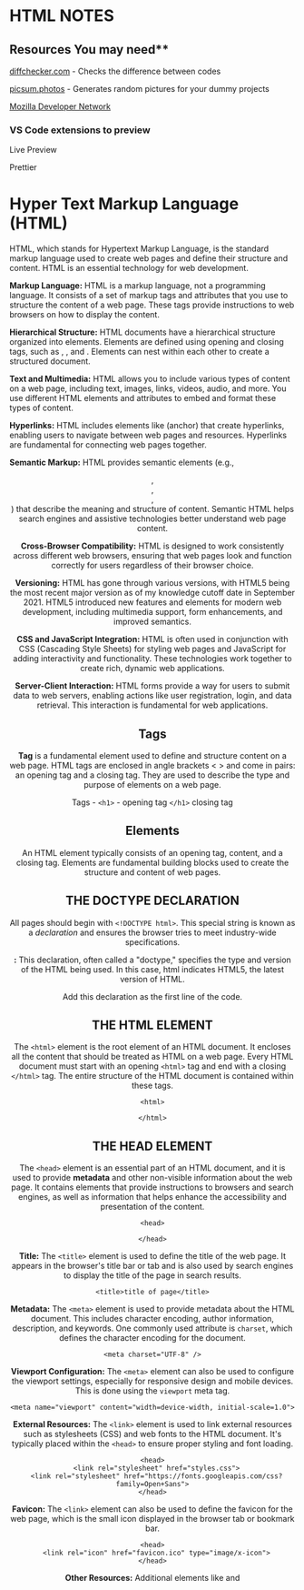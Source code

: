 # HTML NOTES

## Resources You may need**
[diffchecker.com](http://diffchecker.com/) - Checks the difference between codes

[picsum.photos](http://picsum.photos/) - Generates random pictures for your dummy projects

[Mozilla Developer Network](https://developer.mozilla.org/)

### VS Code extensions to preview
Live Preview

Prettier

# Hyper Text Markup Language (HTML)
HTML, which stands for Hypertext Markup Language, is the standard markup language used to create web pages and define their structure and content. HTML is an essential technology for web development. 

**Markup Language:** HTML is a markup language, not a programming language. It consists of a set of markup tags and attributes that you use to structure the content of a web page. These tags provide instructions to web browsers on how to display the content.

**Hierarchical Structure:** HTML documents have a hierarchical structure organized into elements. Elements are defined using opening and closing tags, such as <html>, <head>, and <body>. Elements can nest within each other to create a structured document.

**Text and Multimedia:** HTML allows you to include various types of content on a web page, including text, images, links, videos, audio, and more. You use different HTML elements and attributes to embed and format these types of content.

**Hyperlinks:** HTML includes elements like <a> (anchor) that create hyperlinks, enabling users to navigate between web pages and resources. Hyperlinks are fundamental for connecting web pages together.

**Semantic Markup:** HTML provides semantic elements (e.g., <header>, <nav>, <article>, <footer>) that describe the meaning and structure of content. Semantic HTML helps search engines and assistive technologies better understand web page content.

**Cross-Browser Compatibility:** HTML is designed to work consistently across different web browsers, ensuring that web pages look and function correctly for users regardless of their browser choice.

**Versioning:** HTML has gone through various versions, with HTML5 being the most recent major version as of my knowledge cutoff date in September 2021. HTML5 introduced new features and elements for modern web development, including multimedia support, form enhancements, and improved semantics.

**CSS and JavaScript Integration:** HTML is often used in conjunction with CSS (Cascading Style Sheets) for styling web pages and JavaScript for adding interactivity and functionality. These technologies work together to create rich, dynamic web applications.

**Server-Client Interaction:** HTML forms provide a way for users to submit data to web servers, enabling actions like user registration, login, and data retrieval. This interaction is fundamental for web applications.


## Tags
**Tag** is a fundamental element used to define and structure content on a web page. HTML tags are enclosed in angle brackets < > and come in pairs: an opening tag and a closing tag. They are used to describe the type and purpose of elements on a web page.

Tags - ```<h1>``` - opening tag
```</h1>``` closing tag

## Elements
An HTML element typically consists of an opening tag, content, and a closing tag. Elements are fundamental building blocks used to create the structure and content of web pages. 


## THE DOCTYPE DECLARATION
All pages should begin with `<!DOCTYPE html>`. This special string is known as a *declaration* and ensures the browser tries to meet industry-wide specifications.

**<!DOCTYPE html>:** This declaration, often called a "doctype," specifies the type and version of the HTML being used. In this case, html indicates HTML5, the latest version of HTML.

Add this declaration as the first line of the code.

## THE HTML ELEMENT 
The `<html>` element is the root element of an HTML document. It encloses all the content that should be treated as HTML on a web page. Every HTML document must start with an opening `<html>` tag and end with a closing `</html>` tag. The entire structure of the HTML document is contained within these tags.

```
<html>

</html>
```

## THE HEAD ELEMENT
The `<head>` element is an essential part of an HTML document, and it is used to provide **metadata** and other non-visible information about the web page. It contains elements that provide instructions to browsers and search engines, as well as information that helps enhance the accessibility and presentation of the content.

```
<head>

</head>
```

**Title:** The `<title>` element is used to define the title of the web page. It appears in the browser's title bar or tab and is also used by search engines to display the title of the page in search results.

```
<title>title of page</title>

```

**Metadata:** The `<meta>` element is used to provide metadata about the HTML document. This includes character encoding, author information, description, and keywords. One commonly used attribute is `charset`, which defines the character encoding for the document.

```
<meta charset="UTF-8" />
```

**Viewport Configuration:** The `<meta>` element can also be used to configure the viewport settings, especially for responsive design and mobile devices. This is done using the `viewport` meta tag.

```
<meta name="viewport" content="width=device-width, initial-scale=1.0">

```

**External Resources:** The `<link>` element is used to link external resources such as stylesheets (CSS) and web fonts to the HTML document. It's typically placed within the `<head>` to ensure proper styling and font loading.

```
<head>
  <link rel="stylesheet" href="styles.css">
  <link rel="stylesheet" href="https://fonts.googleapis.com/css?family=Open+Sans">
</head>

```

**Favicon:** The `<link>` element can also be used to define the favicon for the web page, which is the small icon displayed in the browser tab or bookmark bar.

```
<head>
  <link rel="icon" href="favicon.ico" type="image/x-icon">
</head>

```

**Other Resources:** Additional elements like <base> and <script> may also be included in the <head> section to provide base URLs and include JavaScript files, respectively.\


## THE MAIN ELEMENT
The `<main>` element in HTML serves a specific semantic purpose: it is used to identify the main content of a web page. This element was introduced in HTML5 to improve the semantic structure of web documents, making them more accessible and understandable for both human readers and assistive technologies.

Here's the primary purpose and use of the `<main>` element:

1. **Semantic Structure:** `<main>` helps define the structure of a web page by explicitly marking the main content area. This makes it clear to both developers and automated tools where the primary content of the page resides.
2. **Accessibility:** Assistive technologies like screen readers can benefit from the `<main>` element because it helps them identify and navigate to the main content of a page more efficiently. This enhances the overall accessibility of your website.
3. **Search Engine Optimization (SEO):** Search engines may also use the `<main>` element as a signal to determine the main content of a page, which can affect search rankings.

Here's an example of how you might use the `<main>` element in an HTML document:

```html
<!DOCTYPE html>
<html lang="en">
<head>
    <meta charset="UTF-8">
    <title>My Web Page</title>
</head>
<body>
    <header>
        <!-- Header content goes here -->
    </header>

    <nav>
        <!-- Navigation menu goes here -->
    </nav>

    <main>
        <!-- Main content of the page goes here -->
        <h1>Welcome to My Web Page</h1>
        <p>This is the main content area where you'll find the core information of the page.</p>
    </main>

    <aside>
        <!-- Sidebar content goes here -->
    </aside>

    <footer>
        <!-- Footer content goes here -->
    </footer>
</body>
</html>
```
In this example, the `<main>` element encapsulates the primary content of the web page, making it clear that this is where the core information resides. This improves the document's structure, accessibility, and search engine visibility.

## THE HEADER ELEMENT

```
<h1>Heading</h1>
```
This ranges from ```<h1>``` to ```<h6>```

Do not go beyond h6.

Do not skip header elements , let's say, you jump from h1 to h3.

## THE SECTION ELEMENT
The `<section>` element in HTML serves a specific semantic purpose: it is used to define a thematic grouping of content within a web page. This element was introduced in HTML5 to enhance the structure and semantics of web documents. Here's the primary purpose and use of the `<section>` element:

1. **Semantic Structure:** `<section>` helps you create a clear and meaningful structure for your web page's content. It's used to identify and group related content together, typically organized around a common theme or topic.
2. **Accessibility:** By using the `<section>` element, you provide a way for assistive technologies like screen readers to understand the organization of your content. This improves the accessibility and usability of your website.
3. **Styling and Scripting:** You can use `<section>` elements to apply specific styles or scripts to groups of related content. It provides a convenient way to target and manipulate content sections via CSS or JavaScript.
4. **Search Engine Optimization (SEO):** Search engines may use the `<section>` element as a semantic clue to better understand the content and structure of your web page. Properly marked-up sections can potentially improve search rankings.

Here's an example of how you might use the `<section>` element in an HTML document:

```html
<!DOCTYPE html>
<html lang="en">
<head>
    <meta charset="UTF-8">
    <title>My Article</title>
</head>
<body>
    <header>
        <h1>My Article Title</h1>
    </header>

    <nav>
        <!-- Navigation menu goes here -->
    </nav>

    <article>
        <section>
            <h2>Introduction</h2>
            <p>This section provides an introduction to the topic of the article.</p>
        </section>

        <section>
            <h2>Main Content</h2>
            <p>This section contains the primary content of the article.</p>
        </section>

        <section>
            <h2>Conclusion</h2>
            <p>This section summarizes the main points of the article and provides a conclusion.</p>
        </section>
    </article>

    <aside>
        <!-- Sidebar content goes here -->
    </aside>

    <footer>
        <!-- Footer content goes here -->
    </footer>
</body>
</html>

```
In this example, the `<section>` elements are used to group content sections within an `<article>` element. Each `<section>` represents a thematic grouping of content, enhancing the semantic structure of the page. This makes it clear to both human readers and machines that the content is organized into distinct sections related to the article's topic.

## THE PARAGRAPH ELEMENT

```
<p> This is a paragraph </p>
```

## VOID ELEMENTS

```
<hr /> - Horizontal rule element - Draws a line in between paragraph
```

```
<br /> - breaks to a new line
```

## ORDERED AND UNORDERED LISTS

```
<ul>
	<li>List1</li>
	<li>List 2</li>
</ul>

<ol>
    <li>list1</li>
    <li>list2</li>
</ol>

```

**The value Attribute:**

You can determine the value number of the list with the value attribute

```
<li value="2">Item</li>

```

This will ensure that the list is numbered at 2.

**NESTING AND INDENTATION**

```
    <h2>A Complex Nested List</h2>
    <ul>
        <li>A</li>
        <li>B
            <ol>
                <li>B1</li>
                <li>B2
                    <ul>
                        <li>B2a
                            <ul>
                                <li>B2aa</li>
                                <li>B2ab</li>
                            </ul>
                        </li>
                        <li>B2b</li>
                        <li>B2c</li>
                    </ul>
                </li>
                <li>B3
                    <ol>
                        <li>B31</li>
                        <li>B32</li>
                    </ol>
                </li>
            </ol>
        </li>
        <li>C</li>
    </ul>

```

Indentation aids you to see code clearly. It gives a good visual feel of your code. Else everything will seem jumbled up.

## ANCHOR ELEMENTS

```
<a>Text</a>

```

Anchor elements can take attributes

```
<a href = "Link">Text to link</a>

```

The attributes go in the opening tag. The value of the attribute should be in quotation marks. Just as shown above.

## TARGET ATTRIBUTE

This cause the link to open in a new tab

```
<a href="actual link" target="_blank">text for link<a/>

```

**THE MOZILLA DEVELOPER NETWORK GIVES A LIST OF MORE ATTRIBUTES.**

https://developer.mozilla.org/en-US/docs/Web/HTML/Element/ol

## THE IMAGE ELEMENT

[picsum.photos](http://picsum.photos/) This site give random photos.

```
<img src="url" alt="description of image" />

```

src means source

the alt attribute is a good practice to aid screen readers.

## IMAGE AS A LINK**

```
<a href="link_image_will_lead_to"><img src="image_link" alt ="image_description" width=""/></a>

```

## FIGURE ELEMENT**

The `<figure>` element is an HTML5 semantic element used to encapsulate a piece of content, typically an image, illustration, diagram, video, audio, or similar media, along with its caption. It provides a way to associate a caption or description with the content it contains, making it particularly useful for enhancing accessibility and organizing visual content on a webpage.

The `<figure>` element is often used in combination with the `<figcaption>` element, which is placed inside the `<figure>` element and provides the caption or description for the associated content. Here's how the `<figure>` element is structured:

```
<figure>
  <img src="image.jpg" alt="Description of the image">
  <figcaption>This is the caption for the image.</figcaption>
</figure>
```

## FILE PATHS

**./ - Current directory**

**../Parent Directory**

**MULTI-PAGE WEBSITES**

You must know file paths to create multi-page websites

Usually this is the arrangement:

*Project directory* contains the main *index.html* file. This is usually the home page.

Within the project directory, you will also find the *assets* directory which contains an *image* directory. All images of the project goes here.

Within the project directory, you will find another directory usually called *public.* This directory contains other html pages of the project.


## HTML BOILER PLATE

```
<!DOCTYPE html>
<html lang="en">
<head>
<meta charset = "UTF-8">
<meta name="viewport" content="width=device-width, initial-scale=1.0">
<title>title</title>
</head>
<body>
<h1>Hello Leonard</h1>

</body>

</html>

```

## EMPHASIS AND STRONG ELEMENT

```
<em>Emphasis</em>
```

```
<strong>bold</strong>
```

## SECTION ELEMENT

Used to demarcate sections



# CREATING FORMS

## FORM ELEMENT

Used to demarcate a section for a form

```
<form>
</form>
```

## ACTION ATTRIBUTE

The `action` attribute is used in HTML `<form>` elements to specify the URL or endpoint to which the data from the form should be submitted when the user submits the form. This attribute defines the server-side script or program that will process the form data and generate a response based on the provided input.

```
<form action="hyperspace.com">
</form>
```

## INPUT ELEMENT

The `input` element allows you several ways to collect data from a web form. It is usually nested in the form element.

```
<form>
<input />
</form>
```

There are many kinds of inputs you can create using the `type` attribute. You can easily create a password field, reset button, or a control to let users select a file from their computer.

```
<form>
<input type="text" />
</form>
```

In order for a form's data to be accessed by the location specified in the `action` attribute, you must give the text field a `name` attribute and assign it a value to represent the data being submitted. For example, you could use the following syntax for an email address text field: `<input type="text" name="email">`.

**Placeholder text** is used to give people a hint about what kind of information to enter into an input.

```
<input type="text" name="email" placeholder="url"/>
```

**The Required Attribute**

To prevent a user from submitting your form when required information is missing, you need to add the `required` attribute to an `input` element. There's no need to set a value to the `required` attribute. Instead, just add the word `required` to the `input` element, making sure there is space between it and other attributes.

```html
<input type="text" name="email" placeholder="text goes here" required/>
```

**Button Element**

Use the `button` element to create a clickable button. For example, `<button>Click Here</button>` creates a button with the text `Click Here`.

The default behavior of clicking a form button without any attributes submits the form to the location specified in the form's `action` attribute.

Even though you added your button below the text input, they appear next to each other on the page. That's because both `input` and `button` elements are *inline elements*, which don't appear on new lines.

The button you added will submit the form by default. However, relying on default behavior may cause confusion. Add the `type` attribute with the value `submit` to the `button` to make it clear that it is a submit button.

```
<form action="hyperspace.com">
<input type="text" name="email" placeholder="text" required/>
<button type="submit">Submit</button>

</form>

```

**RADIO BUTTONS**

You can use radio buttons for questions where you want only one answer out of multiple options.

```
<input type="radio" /> Text
<input type="radio" /> Anothertext

```

**THE NAME ATTRIBUTE**

Notice that both radio buttons can be selected at the same time. To make it so selecting one radio button automatically deselects the other, both buttons must have a `name` attribute with the same value.

```
<input type="radio" name="samevalue" /> Text
<input type="radio" name="samevalue" /> Anothertext

```

Add the `name` attribute with the value ... to the checkbox `input` element.

While you won't notice this in the browser, doing this makes it easier for a server to process your web form, especially when there are multiple checkboxes.

**THE VALUE ATTRIBUTE**

If you select the `Indoor` radio button and submit the form, the form data for the button is based on its `name` and `value` attributes. Since your radio buttons do not have a `value` attribute, the form data will include `samevalue=on`, which is not useful when you have multiple buttons.

Add a `value` attribute to both radio buttons. For convenience, set the button's `value` attribute to the same value as its `id` attribute.

```
<input id="indoor" type="radio" name="samevalue" value="indoor"/> Indoor
<input id="outdoor" type="radio" name="samevalue" value="outdoor"/> Anothertext

```

**LABEL ELEMENTS**

`label` elements are used to help associate the text for an `input` element with the `input` element itself (especially for assistive technologies like screen readers). For example, `<label><input type="radio"> cat</label>` makes it so clicking the word `cat` also selects the corresponding radio button.

```
<label><input type="radio"/>Text </label>

```

**THE ID ATTRIBUTE**

The `id` attribute is used to identify specific HTML elements. Each `id` attribute's value must be unique from all other `id` values for the entire page.

```
<label><input type="radio" id="indoor" /></label>

```

**FIELDSET ELEMENT**

The `fieldset` element is used to group related inputs and labels together in a web form. `fieldset` elements are *block-level elements*, meaning that they appear on a new line.

```
<fieldset>
    <input type="radio" name="samevalue" value="indoor"/> Indoor
    <input type="radio" name="samevalue" value="outdoor"/> Anothertext
</fieldset>

```

**THE LEGEND ELEMENT**

The `legend` element acts as a caption for the content in the `fieldset` element. It gives users context about what they should enter into that part of the form.

```
<fieldset>
    <legend>content</legend>
    <input type="radio" name="samevalue" value="indoor"/> Indoor
    <input type="radio" name="samevalue" value="outdoor"/> Anothertext
</fieldset>

```

**CHECKBOXES**

Forms commonly use checkboxes for questions that may have more than one answer. For example, here's a checkbox with the option of `tacos`: `<input type="checkbox"> tacos`.

**THE FOR ATTRIBUTE**

There's another way to associate an input element's text with the element itself. You can nest the text within a label element and add a for attribute with the same value as the input element's id attribute.

```
<input type="checkbox" id="loving" /> <label for="loving">Loving </label>

```

**THE CHECKED ATTRIBUTE**

In order to make a checkbox checked or radio button selected by default, you need to add the `checked` attribute to it. There's no need to set a value to the `checked` attribute. Instead, just add the word `checked` to the `input` element, making sure there is space between it and other attributes.

```
<input id="id_value" type="radio" value="id_value" name="name_value" checked /><label for="id_value">Text</label>

```

**THE FOOTER ELEMENT**

```
<footer>
<p>text <a href="link">TEXT WHICH IS A LINK</a></p>
</footer>

```

To be continued. 
